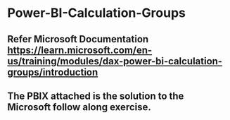 # Power-BI-Calculation-Groups
## Refer Microsoft Documentation https://learn.microsoft.com/en-us/training/modules/dax-power-bi-calculation-groups/introduction
## The PBIX attached is the solution to the Microsoft follow along exercise.
